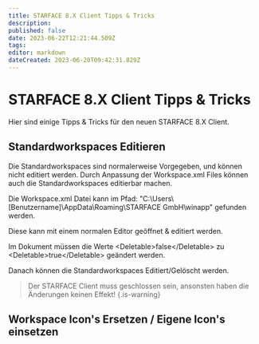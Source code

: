 ```yaml
---
title: STARFACE 8.X Client Tipps & Tricks
description: 
published: false
date: 2023-06-22T12:21:44.509Z
tags: 
editor: markdown
dateCreated: 2023-06-20T09:42:31.829Z
---
```


# STARFACE 8.X Client Tipps & Tricks

Hier sind einige Tipps & Tricks für den neuen STARFACE 8.X Client.

## Standardworkspaces Editieren
Die Standardworkspaces sind normalerweise Vorgegeben, und können nicht editiert werden.
Durch Anpassung der Workspace.xml Files können auch die Standardworkspaces editierbar machen.

Die Workspace.xml Datei kann im Pfad: "C:\Users\\\[Benutzername\]\AppData\Roaming\STARFACE GmbH\winapp" gefunden werden.

Diese kann mit einem normalen Editor geöffnet & editiert werden.

Im Dokument müssen die Werte  \<Deletable>false\</Deletable> zu     \<Deletable>true\</Deletable> geändert werden.

Danach können die Standardworkspaces Editiert/Gelöscht werden.

> Der STARFACE Client muss geschlossen sein, ansonsten haben die Änderungen keinen Effekt!
{.is-warning}

## Workspace Icon's Ersetzen / Eigene Icon's einsetzen
